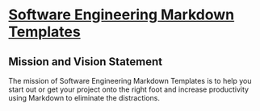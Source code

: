 # [Software Engineering Markdown Templates](../readme.md)

## Mission and Vision Statement

The mission of Software Engineering Markdown Templates is to help you start out or get your project onto the right foot and increase productivity using Markdown to eliminate the distractions.